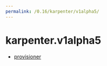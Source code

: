 ```yaml
---
permalink: /0.16/karpenter/v1alpha5/
---
```


# karpenter.v1alpha5



* [provisioner](provisioner.md)